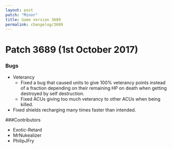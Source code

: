 ```yaml
---
layout: post
patch: "Minor"
title: Game version 3689
permalink: changelog/3689
---
```


# Patch 3689 (1st October 2017)

### Bugs

- Veterancy
  - Fixed a bug that caused units to give 100% veterancy points instead of a fraction depending on their remaining HP on death when getting destroyed by self destruction.
  - Fixed ACUs giving too much veterancy to other ACUs when being killed.
- Fixed shields recharging many times faster than intended.

###Contributors

- Exotic-Retard
- MrNukealizer
- PhilipJFry
